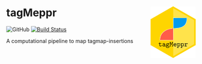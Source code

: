 # tagMeppr <img src="vignettes/logo_tagmeppr.png" align = "right" width = "120" title="tagMeppr logo by Robin H. vander Weide" />

![GitHub](https://img.shields.io/github/license/robinweide/tagMeppr)
[![Build Status](https://travis-ci.org/robinweide/tagmeppr.svg?branch=master)](https://travis-ci.org/robinweide/tagmeppr)

A computational pipeline to map tagmap-insertions


